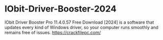 # IObit-Driver-Booster-2024
IObit Driver Booster Pro 11.4.0.57 Free Download [2024] is a software that updates every kind of Windows driver, so your computer runs smoothly and remains free of issues.
https://crackfilepc.com/

